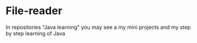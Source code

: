 # File-reader
In repositories "Java learning" you may see a my mini projects and my step by step learning of Java
